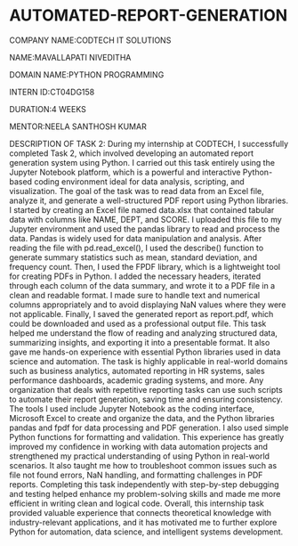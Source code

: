 # AUTOMATED-REPORT-GENERATION

COMPANY NAME:CODTECH IT SOLUTIONS

NAME:MAVALLAPATI NIVEDITHA 

DOMAIN NAME:PYTHON PROGRAMMING

INTERN ID:CT04DG158

DURATION:4 WEEKS

MENTOR:NEELA SANTHOSH KUMAR

DESCRIPTION OF TASK 2:
During my internship at CODTECH, I successfully completed Task 2, which involved developing an automated report generation system using Python. I carried out this task entirely using the Jupyter Notebook platform, which is a powerful and interactive Python-based coding environment ideal for data analysis, scripting, and visualization. The goal of the task was to read data from an Excel file, analyze it, and generate a well-structured PDF report using Python libraries. I started by creating an Excel file named data.xlsx that contained tabular data with columns like NAME, DEPT, and SCORE. I uploaded this file to my Jupyter environment and used the pandas library to read and process the data. Pandas is widely used for data manipulation and analysis. After reading the file with pd.read_excel(), I used the describe() function to generate summary statistics such as mean, standard deviation, and frequency count. Then, I used the FPDF library, which is a lightweight tool for creating PDFs in Python. I added the necessary headers, iterated through each column of the data summary, and wrote it to a PDF file in a clean and readable format. I made sure to handle text and numerical columns appropriately and to avoid displaying NaN values where they were not applicable. Finally, I saved the generated report as report.pdf, which could be downloaded and used as a professional output file. This task helped me understand the flow of reading and analyzing structured data, summarizing insights, and exporting it into a presentable format. It also gave me hands-on experience with essential Python libraries used in data science and automation. The task is highly applicable in real-world domains such as business analytics, automated reporting in HR systems, sales performance dashboards, academic grading systems, and more. Any organization that deals with repetitive reporting tasks can use such scripts to automate their report generation, saving time and ensuring consistency. The tools I used include Jupyter Notebook as the coding interface, Microsoft Excel to create and organize the data, and the Python libraries pandas and fpdf for data processing and PDF generation. I also used simple Python functions for formatting and validation. This experience has greatly improved my confidence in working with data automation projects and strengthened my practical understanding of using Python in real-world scenarios. It also taught me how to troubleshoot common issues such as file not found errors, NaN handling, and formatting challenges in PDF reports. Completing this task independently with step-by-step debugging and testing helped enhance my problem-solving skills and made me more efficient in writing clean and logical code. Overall, this internship task provided valuable experience that connects theoretical knowledge with industry-relevant applications, and it has motivated me to further explore Python for automation, data science, and intelligent systems development.
